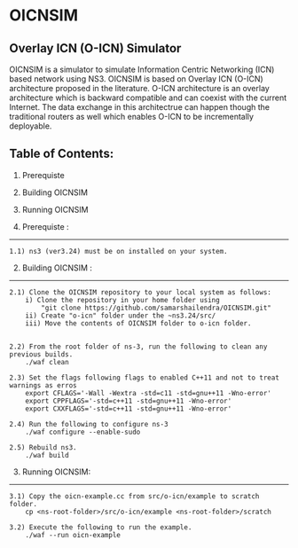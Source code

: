 # OICNSIM
Overlay ICN (O-ICN) Simulator
-------------------------------

OICNSIM is a simulator to simulate Information Centric Networking (ICN) based network using NS3. OICNSIM is based on 
Overlay ICN (O-ICN) architecture proposed in the literature. O-ICN architecture is an overlay architecture which is backward compatible and can coexist with the current Internet. The data exchange in this architectrue can happen though the traditional routers as well which enables O-ICN to be incrementally deployable.
 
Table of Contents:
------------------

1) Prerequiste
2) Building OICNSIM
3) Running OICNSIM

1) Prerequiste :
---------------
	1.1) ns3 (ver3.24) must be on installed on your system.

2) Building OICNSIM :
--------------------
	2.1) Clone the OICNSIM repository to your local system as follows:
		i) Clone the repository in your home folder using 
			"git clone https://github.com/samarshailendra/OICNSIM.git"
		ii) Create "o-icn" folder under the ~ns3.24/src/
		iii) Move the contents of OICNSIM folder to o-icn folder.		
		

	2.2) From the root folder of ns-3, run the following to clean any previous builds.
		./waf clean

	2.3) Set the flags following flags to enabled C++11 and not to treat warnings as erros
		export CFLAGS='-Wall -Wextra -std=c11 -std=gnu++11 -Wno-error'
		export CPPFLAGS='-std=c++11 -std=gnu++11 -Wno-error'
		export CXXFLAGS='-std=c++11 -std=gnu++11 -Wno-error'

	2.4) Run the following to configure ns-3	
		./waf configure --enable-sudo

	2.5) Rebuild ns3.
		./waf build

3) Running OICNSIM:
------------------
	3.1) Copy the oicn-example.cc from src/o-icn/example to scratch folder. 
		cp <ns-root-folder>/src/o-icn/example <ns-root-folder>/scratch

	3.2) Execute the following to run the example. 
		./waf --run oicn-example 
